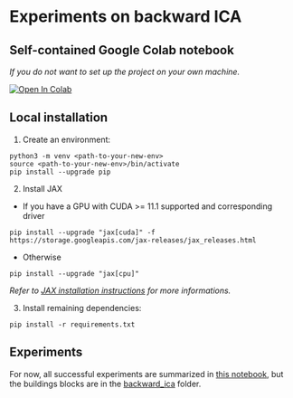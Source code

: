 # Experiments on backward ICA

## Self-contained Google Colab notebook
*If you do not want to set up the project on your own machine.*

[![Open In Colab](https://colab.research.google.com/assets/colab-badge.svg)](https://colab.research.google.com/github/mchagneux/backward_ica/blob/main/backward_variational_experiments.ipynb)


## Local installation 

1. Create an environment:
```shell 
python3 -m venv <path-to-your-new-env>
source <path-to-your-new-env>/bin/activate
pip install --upgrade pip
``` 
2. Install JAX
- If you have a GPU with CUDA >= 11.1 supported and corresponding driver
```shell
pip install --upgrade "jax[cuda]" -f https://storage.googleapis.com/jax-releases/jax_releases.html
```

- Otherwise

```shell
pip install --upgrade "jax[cpu]"
```

*Refer to [JAX installation instructions](https://github.com/google/jax#installation) for more informations.*

3. Install remaining dependencies: 

```shell 
pip install -r requirements.txt
```

## Experiments 

For now, all successful experiments are summarized in [this notebook](demos.ipynb), but the buildings blocks are in the [backward_ica](backward_ica) folder.






